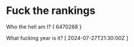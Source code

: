 # Fuck the rankings

Who the hell am I?
{ 6470268 }

What fucking year is it?
[ 2024-07-27T21:30:00Z ]
